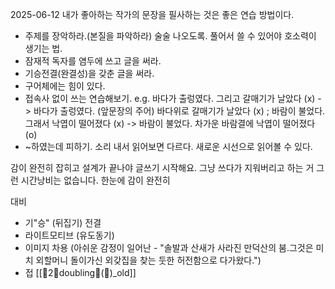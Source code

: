 2025-06-12
내가 좋아하는 작가의 문장을 필사하는 것은 좋은 연습 방법이다. 
- 주제를 장악하라.(본질을 파악하라) 술술 나오도록. 풀어서 쓸 수 있어야 호소력이 생기는 법. 
- 잠재적 독자를 염두에 쓰고 글을 써라. 
- 기승전결(완결성)을 갖춘 글을 써라. 
- 구어체에는 힘이 있다. 
- 접속사 없이 쓰는 연습해보기. e.g. 바다가 출렁였다. 그리고 갈매기가 날았다 (x) -> 바다가 출렁였다. (앞문장의 주어) 바다위로 갈매기가 날았다 (x) ; 바람이 불었다. 그래서 낙엽이 떨어졌다 (x) -> 바람이 불었다. 차가운 바람결에 낙엽이 떨어졌다 (o)
- ~하였는데 피하기. 소리 내서 읽어보면 다르다. 새로운 시선으로 읽어볼 수 있다.

감이 완전히 잡히고 설계가 끝나야 글쓰기 시작해요. 그냥 쓰다가 지워버리고 하는 거 그런 시간낭비는 없습니다.
한눈에 감이 완전히 

대비

- 기"승" (뒤집기) 전결
- 라이트모티브 (유도동기)
- 이미지 차용 (아쉬운 감정이 일어난 - "솔발과 산새가 사라진 만덕산의 붐.그것은 미치 외할머니 돌이가신 외갖집을 찾는 둣한 허전함으로 다가왔다.")
- 접
[[🌱2🌲doubling🧬(📝)_old]]